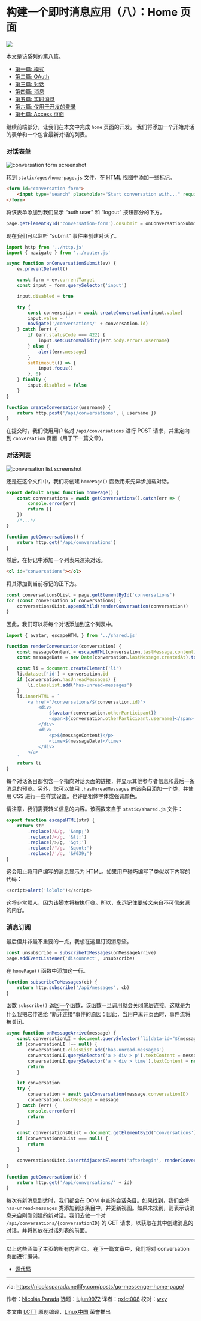 [#]: collector: (lujun9972)
[#]: translator: (gxlct008)
[#]: reviewer: (wxy)
[#]: publisher: (wxy)
[#]: url: (https://linux.cn/article-12722-1.html)
[#]: subject: (Building a Messenger App: Home Page)
[#]: via: (https://nicolasparada.netlify.com/posts/go-messenger-home-page/)
[#]: author: (Nicolás Parada https://nicolasparada.netlify.com/)

构建一个即时消息应用（八）：Home 页面
======

![](https://img.linux.net.cn/data/attachment/album/202010/15/213116evlwzdwwv66kmldj.jpg)

本文是该系列的第八篇。

  * [第一篇: 模式][1]
  * [第二篇: OAuth][2]
  * [第三篇: 对话][3]
  * [第四篇: 消息][4]
  * [第五篇: 实时消息][5]
  * [第六篇: 仅用于开发的登录][6]
  * [第七篇: Access 页面][7]

继续前端部分，让我们在本文中完成 `home` 页面的开发。 我们将添加一个开始对话的表单和一个包含最新对话的列表。

### 对话表单

![conversation form screenshot][8]

转到 `static/ages/home-page.js` 文件，在 HTML 视图中添加一些标记。

```html
<form id="conversation-form">
    <input type="search" placeholder="Start conversation with..." required>
</form>
```

将该表单添加到我们显示 “auth user” 和 “logout” 按钮部分的下方。

```js
page.getElementById('conversation-form').onsubmit = onConversationSubmit
```

现在我们可以监听 “submit” 事件来创建对话了。

```js
import http from '../http.js'
import { navigate } from '../router.js'

async function onConversationSubmit(ev) {
    ev.preventDefault()

    const form = ev.currentTarget
    const input = form.querySelector('input')

    input.disabled = true

    try {
        const conversation = await createConversation(input.value)
        input.value = ''
        navigate('/conversations/' + conversation.id)
    } catch (err) {
        if (err.statusCode === 422) {
            input.setCustomValidity(err.body.errors.username)
        } else {
            alert(err.message)
        }
        setTimeout(() => {
            input.focus()
        }, 0)
    } finally {
        input.disabled = false
    }
}

function createConversation(username) {
    return http.post('/api/conversations', { username })
}
```

在提交时，我们使用用户名对 `/api/conversations` 进行 POST 请求，并重定向到 `conversation` 页面（用于下一篇文章）。

### 对话列表

![conversation list screenshot][9]

还是在这个文件中，我们将创建 `homePage()` 函数用来先异步加载对话。

```js
export default async function homePage() {
    const conversations = await getConversations().catch(err => {
        console.error(err)
        return []
    })
    /*...*/
}

function getConversations() {
    return http.get('/api/conversations')
}
```

然后，在标记中添加一个列表来渲染对话。

```html
<ol id="conversations"></ol>
```

将其添加到当前标记的正下方。

```js
const conversationsOList = page.getElementById('conversations')
for (const conversation of conversations) {
    conversationsOList.appendChild(renderConversation(conversation))
}
```

因此，我们可以将每个对话添加到这个列表中。

```js
import { avatar, escapeHTML } from '../shared.js'

function renderConversation(conversation) {
    const messageContent = escapeHTML(conversation.lastMessage.content)
    const messageDate = new Date(conversation.lastMessage.createdAt).toLocaleString()

    const li = document.createElement('li')
    li.dataset['id'] = conversation.id
    if (conversation.hasUnreadMessages) {
        li.classList.add('has-unread-messages')
    }
    li.innerHTML = `
        <a href="/conversations/${conversation.id}">
            <div>
                ${avatar(conversation.otherParticipant)}
                <span>${conversation.otherParticipant.username}</span>
            </div>
            <div>
                <p>${messageContent}</p>
                <time>${messageDate}</time>
            </div>
        </a>
    `
    return li
}
```

每个对话条目都包含一个指向对话页面的链接，并显示其他参与者信息和最后一条消息的预览。另外，您可以使用 `.hasUnreadMessages` 向该条目添加一个类，并使用 CSS 进行一些样式设置。也许是粗体字体或强调颜色。

请注意，我们需要转义信息的内容。该函数来自于 `static/shared.js` 文件：

```js
export function escapeHTML(str) {
    return str
        .replace(/&/g, '&amp;')
        .replace(/</g, '&lt;')
        .replace(/>/g, '&gt;')
        .replace(/"/g, '&quot;')
        .replace(/'/g, '&#039;')
}
```

这会阻止将用户编写的消息显示为 HTML。如果用户碰巧编写了类似以下内容的代码：

```js
<script>alert('lololo')</script>
```

这将非常烦人，因为该脚本将被执行😅。所以，永远记住要转义来自不可信来源的内容。

### 消息订阅

最后但并非最不重要的一点，我想在这里订阅消息流。

```js
const unsubscribe = subscribeToMessages(onMessageArrive)
page.addEventListener('disconnect', unsubscribe)
```

在 `homePage()` 函数中添加这一行。

```js
function subscribeToMessages(cb) {
    return http.subscribe('/api/messages', cb)
}
```

函数 `subscribe()` 返回一个函数，该函数一旦调用就会关闭底层连接。这就是为什么我把它传递给 <ruby>“断开连接”<rt>disconnect</rt></ruby>事件的原因；因此，当用户离开页面时，事件流将被关闭。

```js
async function onMessageArrive(message) {
    const conversationLI = document.querySelector(`li[data-id="${message.conversationID}"]`)
    if (conversationLI !== null) {
        conversationLI.classList.add('has-unread-messages')
        conversationLI.querySelector('a > div > p').textContent = message.content
        conversationLI.querySelector('a > div > time').textContent = new Date(message.createdAt).toLocaleString()
        return
    }

    let conversation
    try {
        conversation = await getConversation(message.conversationID)
        conversation.lastMessage = message
    } catch (err) {
        console.error(err)
        return
    }

    const conversationsOList = document.getElementById('conversations')
    if (conversationsOList === null) {
        return
    }

    conversationsOList.insertAdjacentElement('afterbegin', renderConversation(conversation))
}

function getConversation(id) {
    return http.get('/api/conversations/' + id)
}
```

每次有新消息到达时，我们都会在 DOM 中查询会话条目。如果找到，我们会将 `has-unread-messages` 类添加到该条目中，并更新视图。如果未找到，则表示该消息来自刚刚创建的新对话。我们去做一个对 `/api/conversations/{conversationID}` 的 GET 请求，以获取在其中创建消息的对话，并将其放在对话列表的前面。

* * *

以上这些涵盖了主页的所有内容 😊。
在下一篇文章中，我们将对 conversation 页面进行编码。

- [源代码][10]

--------------------------------------------------------------------------------

via: https://nicolasparada.netlify.com/posts/go-messenger-home-page/

作者：[Nicolás Parada][a]
选题：[lujun9972][b]
译者：[gxlct008](https://github.com/gxlct008)
校对：[wxy](https://github.com/wxy)

本文由 [LCTT](https://github.com/LCTT/TranslateProject) 原创编译，[Linux中国](https://linux.cn/) 荣誉推出

[a]: https://nicolasparada.netlify.com/
[b]: https://github.com/lujun9972
[1]: https://linux.cn/article-11396-1.html
[2]: https://linux.cn/article-11510-1.html
[3]: https://linux.cn/article-12056-1.html
[4]: https://linux.cn/article-12680-1.html
[5]: https://linux.cn/article-12685-1.html
[6]: https://linux.cn/article-12692-1.html
[7]: https://linux.cn/article-12704-1.html
[8]: https://nicolasparada.netlify.com/img/go-messenger-home-page/conversation-form.png
[9]: https://nicolasparada.netlify.com/img/go-messenger-home-page/conversation-list.png
[10]: https://github.com/nicolasparada/go-messenger-demo
